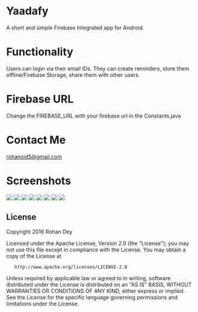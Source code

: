 # Yaadafy
A short and simple Firebase Integrated app for Android.

# Functionality
Users can login via their email IDs. They can create reminders, store them offline/Firebase Storage, share them with other users.

# Firebase URL
Change the FIREBASE_URL with your firebase url in the Constants.java

# Contact Me
rohanoid5@gmail.com

# Screenshots
![](https://raw.githubusercontent.com/rohanoid5/Yaadafy/master/Screenshots/Screenshot_2016-06-24-11-53-13-393.jpeg)
![](https://raw.githubusercontent.com/rohanoid5/Yaadafy/master/Screenshots/Screenshot_2016-06-24-11-53-22-815.jpeg)
![](https://raw.githubusercontent.com/rohanoid5/Yaadafy/master/Screenshots/Screenshot_2016-06-24-11-58-00-656.jpeg)
![](https://raw.githubusercontent.com/rohanoid5/Yaadafy/master/Screenshots/Screenshot_2016-06-24-11-58-35-437.jpeg)
![](https://raw.githubusercontent.com/rohanoid5/Yaadafy/master/Screenshots/Screenshot_2016-06-24-11-58-29-831.jpeg)
![](https://raw.githubusercontent.com/rohanoid5/Yaadafy/master/Screenshots/Screenshot_2016-06-24-11-59-02-198.jpeg)
![](https://raw.githubusercontent.com/rohanoid5/Yaadafy/master/Screenshots/Screenshot_2016-06-24-11-59-17-818.jpeg)
![](https://raw.githubusercontent.com/rohanoid5/Yaadafy/master/Screenshots/Screenshot_2016-06-24-11-59-11-225.jpeg)

## License
  Copyright 2016 Rohan Dey

   Licensed under the Apache License, Version 2.0 (the "License");
   you may not use this file except in compliance with the License.
   You may obtain a copy of the License at

       http://www.apache.org/licenses/LICENSE-2.0

   Unless required by applicable law or agreed to in writing, software
   distributed under the License is distributed on an "AS IS" BASIS,
   WITHOUT WARRANTIES OR CONDITIONS OF ANY KIND, either express or implied.
   See the License for the specific language governing permissions and
   limitations under the License.
